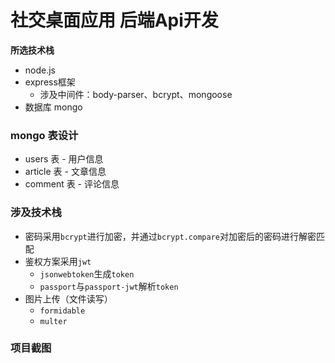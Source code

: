 # 社交桌面应用 后端Api开发

**所选技术栈**
- node.js
- express框架
    - 涉及中间件：body-parser、bcrypt、mongoose
- 数据库 mongo


### mongo 表设计
- users 表 - 用户信息
- article 表 - 文章信息
- comment 表 - 评论信息

### 涉及技术栈
- 密码采用`bcrypt`进行加密，并通过`bcrypt.compare`对加密后的密码进行解密匹配
- 鉴权方案采用`jwt`
    - `jsonwebtoken`生成`token`
    - `passport`与`passport-jwt`解析`token`
- 图片上传（文件读写）
    - `formidable`
    - `multer`

### 项目截图
